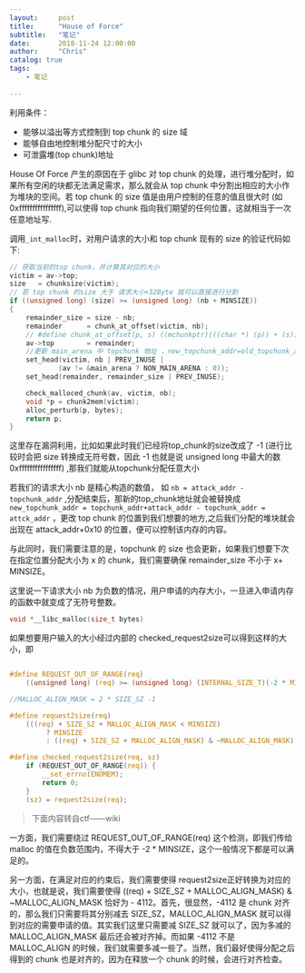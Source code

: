 ```yaml
---
layout:     post
title:      "House of Force"
subtitle:   "笔记"
date:       2018-11-24 12:00:00
author:     "Chris"
catalog: true
tags:
    - 笔记
 
---
```


利用条件：

* 能够以溢出等方式控制到 top chunk 的 size 域
* 能够自由地控制堆分配尺寸的大小
* 可泄露堆(top chunk)地址

House Of Force 产生的原因在于 glibc 对 top chunk 的处理，进行堆分配时，如果所有空闲的块都无法满足需求，那么就会从 top chunk 中分割出相应的大小作为堆块的空间。若 top chunk 的 size 值是由用户控制的任意的值且很大时 (如0xffffffffffffffff),可以使得 top chunk 指向我们期望的任何位置，这就相当于一次任意地址写.

调用`_int_malloc`时，对用户请求的大小和 top chunk 现有的 size 的验证代码如下:

```c
// 获取当前的top chunk，并计算其对应的大小
victim = av->top;
size   = chunksize(victim);
// 若 top chunk 的size 大于 请求大小+32Byte 就可以直接进行分割
if ((unsigned long) (size) >= (unsigned long) (nb + MINSIZE)) 
{
    remainder_size = size - nb;
    remainder      = chunk_at_offset(victim, nb); 
    // #define chunk_at_offset(p, s) ((mchunkptr)(((char *) (p)) + (s)))
    av->top        = remainder;  
    //更新 main_arena 中 topchunk 地址 ，new_topchunk_addr=old_topchunk_addr+请求大小nb
    set_head(victim, nb | PREV_INUSE |
            (av != &main_arena ? NON_MAIN_ARENA : 0));
    set_head(remainder, remainder_size | PREV_INUSE);

    check_malloced_chunk(av, victim, nb);
    void *p = chunk2mem(victim);
    alloc_perturb(p, bytes);
    return p;
}

```
这里存在漏洞利用，比如如果此时我们已经将top_chunk的size改成了 -1 (进行比较时会把 size 转换成无符号数，因此 -1 也就是说 unsigned long 中最大的数0xffffffffffffffff) ,那我们就能从topchunk分配任意大小

若我们的请求大小 nb 是精心构造的数值， 如 `nb = attack_addr - topchunk_addr` ,分配结束后，那新的top_chunk地址就会被替换成 `new_topchunk_addr = topchunk_addr+attack_addr - topchunk_addr = attck_addr`  ，更改 top chunk 的位置到我们想要的地方,之后我们分配的堆块就会出现在 attack_addr+0x10 的位置，便可以控制该内存的内容。

与此同时，我们需要注意的是，topchunk 的 size 也会更新，如果我们想要下次在指定位置分配大小为 x 的 chunk，我们需要确保 remainder_size 不小于 x+ MINSIZE。


这里说一下请求大小 nb 为负数的情况，用户申请的内存大小，一旦进入申请内存的函数中就变成了无符号整数。

```c
void *__libc_malloc(size_t bytes)
```

如果想要用户输入的大小经过内部的 checked_request2size可以得到这样的大小，即

```c

#define REQUEST_OUT_OF_RANGE(req)                                              \
    ((unsigned long) (req) >= (unsigned long) (INTERNAL_SIZE_T)(-2 * MINSIZE))

//MALLOC_ALIGN_MASK = 2 * SIZE_SZ -1

#define request2size(req)                                                      \
    (((req) + SIZE_SZ + MALLOC_ALIGN_MASK < MINSIZE)                           \
         ? MINSIZE                                                             \
         : ((req) + SIZE_SZ + MALLOC_ALIGN_MASK) & ~MALLOC_ALIGN_MASK)

#define checked_request2size(req, sz)                                          \
    if (REQUEST_OUT_OF_RANGE(req)) {                                           \
        __set_errno(ENOMEM);                                                   \
        return 0;                                                              \
    }                                                                          \
    (sz) = request2size(req);

```
>下面内容转自ctf——wiki


一方面，我们需要绕过 REQUEST_OUT_OF_RANGE(req) 这个检测，即我们传给 malloc 的值在负数范围内，不得大于 -2 * MINSIZE，这个一般情况下都是可以满足的。

另一方面，在满足对应的约束后，我们需要使得 request2size正好转换为对应的大小，也就是说，我们需要使得 ((req) + SIZE_SZ + MALLOC_ALIGN_MASK) & ~MALLOC_ALIGN_MASK 恰好为 - 4112。首先，很显然，-4112 是 chunk 对齐的，那么我们只需要将其分别减去 SIZE_SZ，MALLOC_ALIGN_MASK 就可以得到对应的需要申请的值。其实我们这里只需要减 SIZE_SZ 就可以了，因为多减的 MALLOC_ALIGN_MASK 最后还会被对齐掉。而如果 -4112 不是 MALLOC_ALIGN 的时候，我们就需要多减一些了。当然，我们最好使得分配之后得到的 chunk 也是对齐的，因为在释放一个 chunk 的时候，会进行对齐检查。